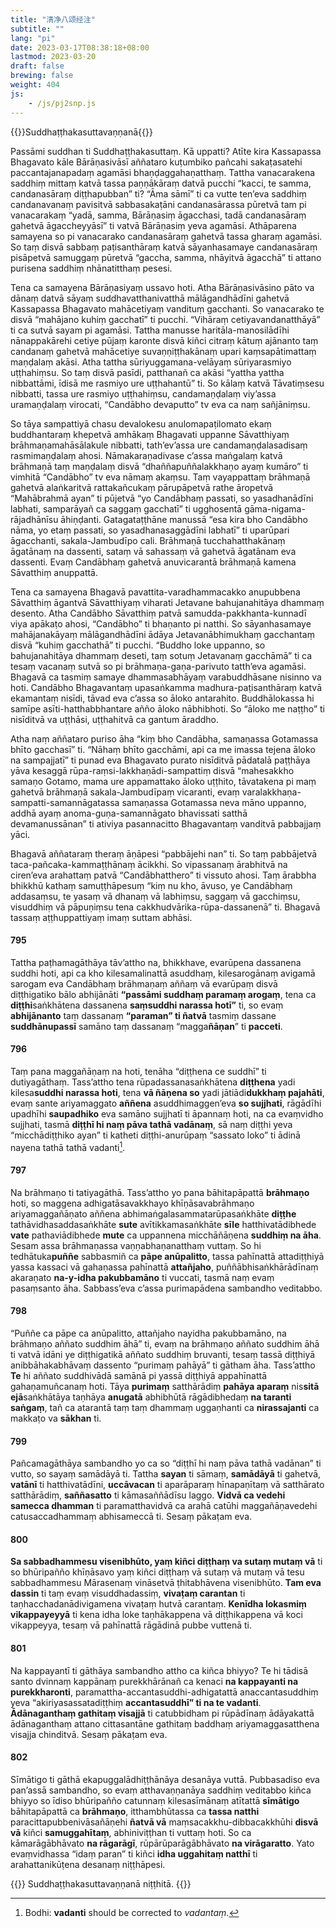 ```yaml
---
title: "清净八颂经注"
subtitle: ""
lang: "pi"
date: 2023-03-17T08:38:18+08:00
lastmod: 2023-03-20
draft: false
brewing: false
weight: 404
js:
    - /js/pj2snp.js
---
```


{{<subtitle>}}Suddhaṭṭhakasuttavaṇṇanā{{</subtitle>}}

Passāmi suddhan ti Suddhaṭṭhakasuttaṃ. Kā uppatti? Atīte kira Kassapassa Bhagavato kāle Bārāṇasivāsī aññataro kuṭumbiko pañcahi sakaṭasatehi paccantajanapadaṃ agamāsi bhaṇḍaggahaṇatthaṃ. Tattha vanacarakena saddhiṃ mittaṃ katvā tassa paṇṇākāraṃ datvā pucchi “kacci, te samma, candanasāraṃ diṭṭhapubban” ti? “Āma sāmī” ti ca vutte ten’eva saddhiṃ candanavanaṃ pavisitvā sabbasakaṭāni candanasārassa pūretvā tam pi vanacarakaṃ “yadā, samma, Bārāṇasiṃ āgacchasi, tadā candanasāraṃ gahetvā āgaccheyyāsī” ti vatvā Bārāṇasiṃ yeva agamāsi. Athāparena samayena so pi vanacarako candanasāraṃ gahetvā tassa gharaṃ agamāsi. So taṃ disvā sabbaṃ paṭisanthāraṃ katvā sāyanhasamaye candanasāraṃ pisāpetvā samuggaṃ pūretvā “gaccha, samma, nhāyitvā āgacchā” ti attano purisena saddhiṃ nhānatitthaṃ pesesi.

Tena ca samayena Bārāṇasiyaṃ ussavo hoti. Atha Bārāṇasivāsino pāto va dānaṃ datvā sāyaṃ suddhavatthanivatthā mālāgandhādīni gahetvā Kassapassa Bhagavato mahācetiyaṃ vandituṃ gacchanti. So vanacarako te disvā “mahājano kuhiṃ gacchatī” ti pucchi. “Vihāraṃ cetiyavandanatthāyā” ti ca sutvā sayam pi agamāsi. Tattha manusse haritāla-manosilādīhi nānappakārehi cetiye pūjaṃ karonte disvā kiñci citraṃ kātuṃ ajānanto taṃ candanaṃ gahetvā mahācetiye suvaṇṇiṭṭhakānaṃ upari kaṃsapātimattaṃ maṇḍalaṃ akāsi. Atha tattha sūriyuggamana-velāyaṃ sūriyarasmiyo uṭṭhahiṃsu. So taṃ disvā pasīdi, patthanañ ca akāsi “yattha yattha nibbattāmi, īdisā me rasmiyo ure uṭṭhahantū” ti. So kālaṃ katvā Tāvatiṃsesu nibbatti, tassa ure rasmiyo uṭṭhahiṃsu, candamaṇḍalaṃ viy’assa uramaṇḍalaṃ virocati, “Candābho devaputto” tv eva ca naṃ sañjāniṃsu.

So tāya sampattiyā chasu devalokesu anulomapaṭilomato ekaṃ buddhantaraṃ khepetvā amhākaṃ Bhagavati uppanne Sāvatthiyaṃ brāhmaṇamahāsālakule nibbatti, tath’ev’assa ure candamaṇḍalasadisaṃ rasmimaṇḍalaṃ ahosi. Nāmakaraṇadivase c’assa maṅgalaṃ katvā brāhmaṇā taṃ maṇḍalaṃ disvā “dhaññapuññalakkhaṇo ayaṃ kumāro” ti vimhitā “Candābho” tv eva nāmaṃ akaṃsu. Taṃ vayappattaṃ brāhmaṇā gahetvā alaṅkaritvā rattakañcukaṃ pārupāpetvā rathe āropetvā “Mahābrahmā ayan” ti pūjetvā “yo Candābhaṃ passati, so yasadhanādīni labhati, samparāyañ ca saggaṃ gacchatī” ti ugghosentā gāma-nigama-rājadhānīsu āhiṇḍanti. Gatagataṭṭhāne manussā “esa kira bho Candābho nāma, yo etaṃ passati, so yasadhanasaggādīni labhatī” ti uparūpari āgacchanti, sakala-Jambudīpo cali. Brāhmaṇā tucchahatthakānaṃ āgatānaṃ na dassenti, sataṃ vā sahassaṃ vā gahetvā āgatānam eva dassenti. Evaṃ Candābhaṃ gahetvā anuvicarantā brāhmaṇā kamena Sāvatthiṃ anuppattā.

Tena ca samayena Bhagavā pavattita-varadhammacakko anupubbena Sāvatthiṃ āgantvā Sāvatthiyaṃ viharati Jetavane bahujanahitāya dhammaṃ desento. Atha Candābho Sāvatthiṃ patvā samudda-pakkhanta-kunnadī viya apākaṭo ahosi, “Candābho” ti bhaṇanto pi natthi. So sāyanhasamaye mahājanakāyaṃ mālāgandhādīni ādāya Jetavanābhimukhaṃ gacchantaṃ disvā “kuhiṃ gacchathā” ti pucchi. “Buddho loke uppanno, so bahujanahitāya dhammaṃ deseti, taṃ sotuṃ Jetavanaṃ gacchāmā” ti ca tesaṃ vacanaṃ sutvā so pi brāhmaṇa-gaṇa-parivuto tatth’eva agamāsi. Bhagavā ca tasmiṃ samaye dhammasabhāyaṃ varabuddhāsane nisinno va hoti. Candābho Bhagavantaṃ upasaṅkamma madhura-paṭisanthāraṃ katvā ekamantaṃ nisīdi, tāvad eva c’assa so āloko antarahito. Buddhālokassa hi samīpe asīti-hatthabbhantare añño āloko nābhibhoti. So “āloko me naṭṭho” ti nisīditvā va uṭṭhāsi, uṭṭhahitvā ca gantum āraddho.

Atha naṃ aññataro puriso āha “kiṃ bho Candābha, samaṇassa Gotamassa bhīto gacchasī” ti. “Nāhaṃ bhīto gacchāmi, api ca me imassa tejena āloko na sampajjatī” ti punad eva Bhagavato purato nisīditvā pādatalā paṭṭhāya yāva kesaggā rūpa-raṃsi-lakkhaṇādi-sampattiṃ disvā “mahesakkho samaṇo Gotamo, mama ure appamattako āloko uṭṭhito, tāvatakena pi maṃ gahetvā brāhmaṇā sakala-Jambudīpaṃ vicaranti, evaṃ varalakkhaṇa-sampatti-samannāgatassa samaṇassa Gotamassa neva māno uppanno, addhā ayaṃ anoma-guṇa-samannāgato bhavissati satthā devamanussānan” ti ativiya pasannacitto Bhagavantaṃ vanditvā pabbajjaṃ yāci.

Bhagavā aññataraṃ theraṃ āṇāpesi “pabbājehi nan” ti. So taṃ pabbājetvā taca-pañcaka-kammaṭṭhānaṃ ācikkhi. So vipassanaṃ ārabhitvā na ciren’eva arahattaṃ patvā “Candābhatthero” ti vissuto ahosi. Taṃ ārabbha bhikkhū kathaṃ samuṭṭhāpesuṃ “kiṃ nu kho, āvuso, ye Candābhaṃ addasaṃsu, te yasaṃ vā dhanaṃ vā labhiṃsu, saggaṃ vā gacchiṃsu, visuddhiṃ vā pāpuṇiṃsu tena cakkhudvārika-rūpa-dassanenā” ti. Bhagavā tassaṃ aṭṭhuppattiyaṃ imaṃ suttam abhāsi.

#### 795

Tattha paṭhamagāthāya tāv’attho na, bhikkhave, evarūpena dassanena suddhi hoti, api ca kho kilesamalinattā asuddhaṃ, kilesarogānaṃ avigamā sarogam eva Candābhaṃ brāhmaṇaṃ aññaṃ vā evarūpaṃ disvā diṭṭhigatiko bālo abhijānāti **“passāmi suddhaṃ paramaṃ arogaṃ**, tena ca **diṭṭhi**saṅkhātena dassanena **saṃsuddhi narassa hotī”** ti, so evaṃ **abhijānanto** taṃ dassanaṃ **“paraman” ti ñatvā** tasmiṃ dassane **suddhānupassī** samāno taṃ dassanaṃ “magga**ñāṇan**” ti **pacceti**.

#### 796

Taṃ pana maggañāṇaṃ na hoti, tenāha “diṭṭhena ce suddhī” ti dutiyagāthaṃ. Tass’attho tena rūpadassanasaṅkhātena **diṭṭhena** yadi kilesa**suddhi narassa hoti**, tena **vā ñāṇena so** yadi jātiādi**dukkhaṃ pajahāti**, evaṃ sante ariyamaggato **aññena** asuddhimaggen’eva **so sujjhati**, rāgādīhi upadhīhi **saupadhiko** eva samāno sujjhatī ti āpannaṃ hoti, na ca evaṃvidho sujjhati, tasmā **diṭṭhī hi naṃ pāva tathā vadānaṃ**, sā naṃ diṭṭhi yeva “micchādiṭṭhiko ayan” ti katheti diṭṭhi-anurūpaṃ “sassato loko” ti ādinā nayena tathā tathā vadanti[^1].

[^1]: Bodhi: **vadanti** should be corrected to *vadantaṃ*.

#### 797

Na brāhmaṇo ti tatiyagāthā. Tass’attho yo pana bāhitapāpattā **brāhmaṇo** hoti, so maggena adhigatāsavakkhayo khīṇāsavabrāhmaṇo ariyamaggañāṇato aññena abhimaṅgalasammatarūpasaṅkhāte **diṭṭhe** tathāvidhasaddasaṅkhāte **sute** avītikkamasaṅkhāte **sīle** hatthivatādibhede **vate** pathaviādibhede **mute** ca uppannena micchāñāṇena **suddhiṃ na āha**. Sesam assa brāhmaṇassa vaṇṇabhaṇanatthaṃ vuttaṃ. So hi tedhātuka**puññe** sabbasmiñ ca **pāpe anūpalitto**, tassa pahīnattā attadiṭṭhiyā yassa kassaci vā gahaṇassa pahīnattā **attañjaho**, puññābhisaṅkhārādīnaṃ akaraṇato **na-y-idha pakubbamāno** ti vuccati, tasmā naṃ evaṃ pasaṃsanto āha. Sabbass’eva c’assa purimapādena sambandho veditabbo.

#### 798

“Puññe ca pāpe ca anūpalitto, attañjaho nayidha pakubbamāno, na brāhmaṇo aññato suddhim āhā” ti, evaṃ na brāhmaṇo aññato suddhim āhā ti vatvā idāni ye diṭṭhigatikā aññato suddhiṃ bruvanti, tesaṃ tassā diṭṭhiyā anibbāhakabhāvaṃ dassento “purimaṃ pahāyā” ti gātham āha. Tass’attho **Te** hi aññato suddhivādā samānā pi yassā diṭṭhiyā appahīnattā gahaṇamuñcanaṃ hoti. Tāya **purimaṃ** satthārādiṃ **pahāya aparaṃ** nis**sitā ejā**saṅkhātāya taṇhāya **anugatā** abhibhūtā rāgādibhedaṃ **na taranti saṅgaṃ**, tañ ca atarantā taṃ taṃ dhammaṃ uggaṇhanti ca **nirassajanti** ca makkaṭo va **sākhan** ti.

#### 799

Pañcamagāthāya sambandho yo ca so “diṭṭhī hi naṃ pāva tathā vadānan” ti vutto, so sayaṃ samādāyā ti. Tattha **sayan** ti sāmaṃ, **samādāyā** ti gahetvā, **vatānī** ti hatthivatādīni, **uccāvacan** ti aparāparaṃ hīnapaṇītaṃ vā satthārato satthārādiṃ, **saññasatto** ti kāmasaññādīsu laggo. **Vidvā ca vedehi samecca dhamman** ti paramatthavidvā ca arahā catūhi maggañāṇavedehi catusaccadhammaṃ abhisameccā ti. Sesaṃ pākaṭam eva.

#### 800

**Sa sabbadhammesu visenibhūto, yaṃ kiñci diṭṭhaṃ va sutaṃ mutaṃ vā** ti so bhūripañño khīṇāsavo yaṃ kiñci diṭṭhaṃ vā sutaṃ vā mutaṃ vā tesu sabbadhammesu Mārasenaṃ vināsetvā ṭhitabhāvena visenibhūto. **Tam eva dassin** ti taṃ evaṃ visuddhadassiṃ, **vivaṭaṃ carantan** ti taṇhacchadanādivigamena vivaṭaṃ hutvā carantaṃ. **Kenīdha lokasmiṃ vikappayeyyā** ti kena idha loke taṇhākappena vā diṭṭhikappena vā koci vikappeyya, tesaṃ vā pahīnattā rāgādinā pubbe vuttenā ti.

#### 801

Na kappayantī ti gāthāya sambandho attho ca kiñca bhiyyo? Te hi tādisā santo dvinnaṃ kappānaṃ purekkhārānañ ca kenaci **na kappayanti na purekkharonti**, paramattha-accantasuddhi-adhigatattā anaccantasuddhiṃ yeva “akiriyasassatadiṭṭhiṃ **accantasuddhī” ti na te vadanti**. **Ādānaganthaṃ gathitaṃ visajjā** ti catubbidham pi rūpādīnaṃ ādāyakattā ādānaganthaṃ attano cittasantāne gathitaṃ baddhaṃ ariyamaggasatthena visajja chinditvā. Sesaṃ pākaṭam eva.

#### 802

Sīmātigo ti gāthā ekapuggalādhiṭṭhānāya desanāya vuttā. Pubbasadiso eva pan’assā sambandho, so evaṃ atthavaṇṇanāya saddhiṃ veditabbo kiñca bhiyyo so īdiso bhūripañño catunnaṃ kilesasīmānaṃ atītattā **sīmātigo** bāhitapāpattā ca **brāhmaṇo**, itthambhūtassa ca **tassa natthi** paracittapubbenivāsañāṇehi **ñatvā vā** maṃsacakkhu-dibbacakkhūhi **disvā vā** kiñci **samuggahītaṃ**, abhiniviṭṭhan ti vuttaṃ hoti. So ca kāmarāgābhāvato **na rāgarāgī**, rūpārūparāgābhāvato **na virāgaratto**. Yato evaṃvidhassa “idaṃ paran” ti kiñci **idha uggahitaṃ natthī** ti arahattanikūṭena desanaṃ niṭṭhāpesi.

{{<eof>}}
    Suddhaṭṭhakasuttavaṇṇanā niṭṭhitā.
{{</eof>}}